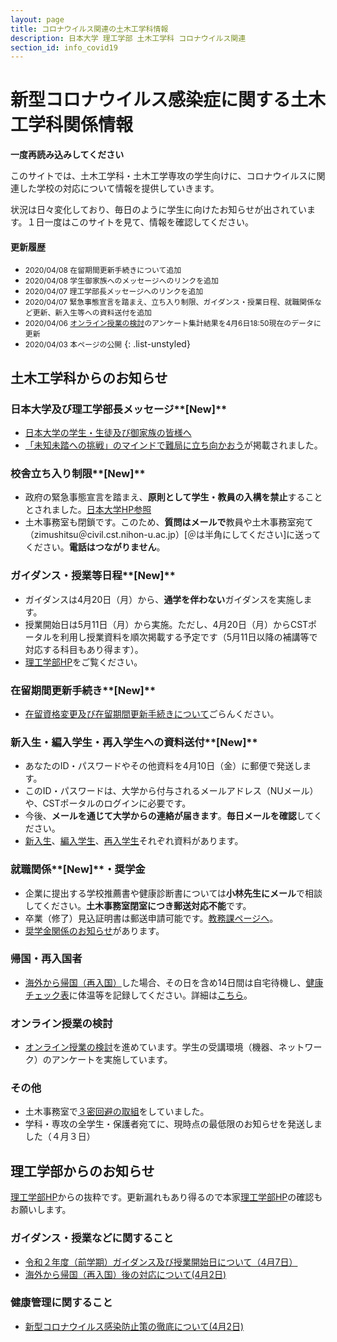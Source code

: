 ```yaml
---
layout: page
title: コロナウイルス関連の土木工学科情報
description: 日本大学 理工学部 土木工学科 コロナウイルス関連
section_id: info_covid19
---
```

# 新型コロナウイルス感染症に関する土木工学科関係情報

**一度再読み込みしてください**

このサイトでは、土木工学科・土木工学専攻の学生向けに、コロナウイルスに関連した学校の対応について情報を提供していきます。

状況は日々変化しており、毎日のように学生に向けたお知らせが出されています。１日一度はこのサイトを見て、情報を確認してください。

#### 更新履歴
* <span style="font-size: 85%">2020/04/08 在留期間更新手続きについて追加</span>
* <span style="font-size: 85%">2020/04/08 学生御家族へのメッセージへのリンクを追加</span>
* <span style="font-size: 85%">2020/04/07 理工学部長メッセージへのリンクを追加</span>
* <span style="font-size: 85%">2020/04/07 緊急事態宣言を踏まえ、立ち入り制限、ガイダンス・授業日程、就職関係など更新、新入生等への資料送付を追加</span>
* <span style="font-size: 85%">2020/04/06 [オンライン授業の検討](online_lecture)のアンケート集計結果を4月6日18:50現在のデータに更新</span>
* <span style="font-size: 85%">2020/04/03 本ページの公開</span>
{: .list-unstyled}


## 土木工学科からのお知らせ

### 日本大学及び理工学部長メッセージ**[New]**
* [日本大学の学生・生徒及び御家族の皆様へ](http://www.nihon-u.ac.jp/information/2020/04/11866/)
* [「未知未踏への挑戦」のマインドで難局に立ち向かおう](https://www.cst.nihon-u.ac.jp/news/detail/20200407_570.html)が掲載されました。

### 校舎立ち入り制限**[New]**
* 政府の緊急事態宣言を踏まえ、**原則として学生・教員の入構を禁止**することとされました。[日本大学HP参照](http://www.nihon-u.ac.jp/information/2020/04/11865/)
* 土木事務室も閉鎖です。このため、**質問はメールで**教員や土木事務室宛て（zimushitsu＠civil.cst.nihon-u.ac.jp）[＠は半角にしてください]に送ってください。**電話はつながりません**。

### ガイダンス・授業等日程**[New]**
* ガイダンスは4月20日（月）から、**通学を伴わない**ガイダンスを実施します。
* 授業開始日は5月11日（月）から実施。ただし、4月20日（月）からCSTポータルを利用し授業資料を順次掲載する予定です（5月11日以降の補講等で対応する科目もあり得ます）。
* [理工学部HP][0407guidance]をご覧ください。

### 在留期間更新手続き**[New]**
* [在留資格変更及び在留期間更新手続きについて][visaupdate]ごらんください。

### 新入生・編入学生・再入学生への資料送付**[New]**
* あなたのID・パスワードやその他資料を4月10日（金）に郵便で発送します。
* このID・パスワードは、大学から付与されるメールアドレス（NUメール）や、CSTポータルのログインに必要です。
* 今後、**メールを通じて大学からの連絡が届きます**。**毎日メールを確認**してください。
* [新入生][shinnyuusei]、[編入学生][hennyuusei]、[再入学生][sainyuugaku]それぞれ資料があります。

### 就職関係**[New]**・奨学金
* 企業に提出する学校推薦書や健康診断書については**小林先生にメール**で相談してください。**土木事務室閉室につき郵送対応不能**です。
* 卒業（修了）見込証明書は郵送申請可能です。[教務課ページへ][kyoumu]。
* [奨学金関係のお知らせ][shougakukin]があります。

### 帰国・再入国者
* [海外から帰国（再入国）][backtojapan]した場合、その日を含め14日間は自宅待機し、[健康チェック表][healthcheck]に体温等を記録してください。詳細は[こちら][backtojapan]。

### オンライン授業の検討
* [オンライン授業の検討](online_lecture)を進めています。学生の受講環境（機器、ネットワーク）のアンケートを実施しています。

### その他
* 土木事務室で[３密回避の取組](3mitu_taisaku)をしていました。
* 学科・専攻の全学生・保護者宛てに、現時点の最低限のお知らせを発送しました（４月３日）

## 理工学部からのお知らせ

[理工学部HP][csthp]からの抜粋です。更新漏れもあり得るので本家[理工学部HP][csthp]の確認もお願いします。

### ガイダンス・授業などに関すること
* [令和２年度（前学期）ガイダンス及び授業開始日について（4月7日）][0407guidance]
* [海外から帰国（再入国）後の対応について(4月2日)][backtojapan]

### 健康管理に関すること
* [新型コロナウイルス感染防止策の徹底について(4月2日)][infection_prevention]


[csthp]: https://www.cst.nihon-u.ac.jp/info_covid19/
[0407guidance]: https://www.cst.nihon-u.ac.jp/news/detail/20200407_569.html
[shinnyuusei]: https://www.cst.nihon-u.ac.jp/info_covid19/pdf/20200407_01.pdf
[hennyuusei]: https://www.cst.nihon-u.ac.jp/info_covid19/pdf/20200407_02.pdf
[sainyuugaku]: https://www.cst.nihon-u.ac.jp/info_covid19/pdf/20200407_03.pdf
[nyukoseigen]: https://www.cst.nihon-u.ac.jp/news/detail/20200331_562.html
[nyukokinshi]: https://www.cst.nihon-u.ac.jp/news/detail/20200331_561.html
[backtojapan]: https://www.cst.nihon-u.ac.jp/news/detail/20200402_566.html
[healthcheck]: https://www.cst.nihon-u.ac.jp/info_covid19/pdf/20200401.pdf
[guidance]: https://www.cst.nihon-u.ac.jp/news/detail/20200330_560.html
[shougakukin]: https://www.cst.nihon-u.ac.jp/news/detail/20200331_563.html
[infection_prevention]: https://www.cst.nihon-u.ac.jp/news/detail/20200402_567.html
[jimushitu]: http://www.civil.cst.nihon-u.ac.jp/contact/
[kyoumu]: https://www.cst.nihon-u.ac.jp/campuslife/support/certification_g.html
[visaupdate]: https://www.cst.nihon-u.ac.jp/news/detail/20200408_572.html
